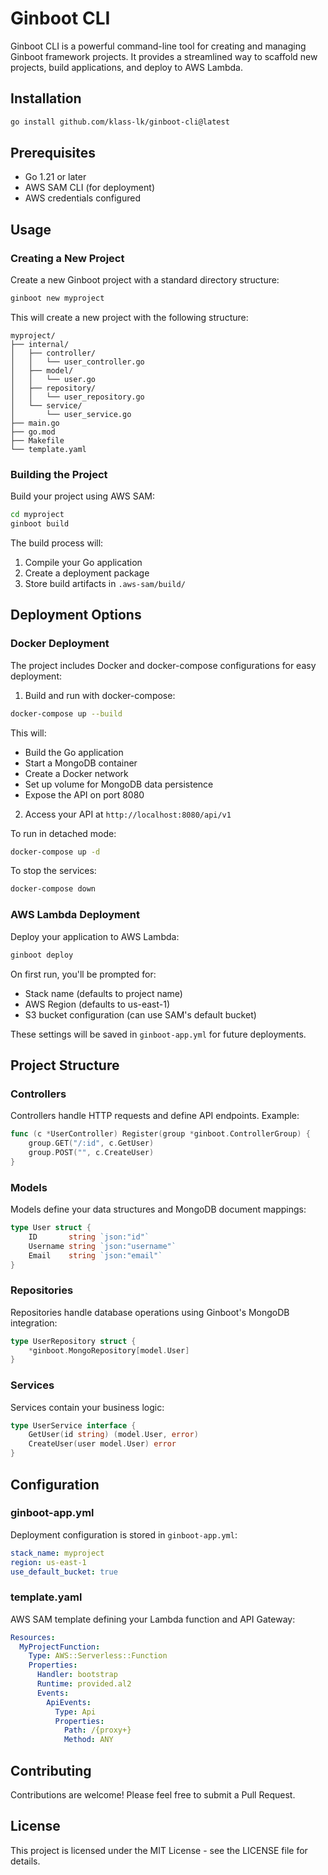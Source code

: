 # Ginboot CLI

Ginboot CLI is a powerful command-line tool for creating and managing Ginboot framework projects. It provides a streamlined way to scaffold new projects, build applications, and deploy to AWS Lambda.

## Installation

```bash
go install github.com/klass-lk/ginboot-cli@latest
```

## Prerequisites

- Go 1.21 or later
- AWS SAM CLI (for deployment)
- AWS credentials configured

## Usage

### Creating a New Project

Create a new Ginboot project with a standard directory structure:

```bash
ginboot new myproject
```

This will create a new project with the following structure:
```
myproject/
├── internal/
│   ├── controller/
│   │   └── user_controller.go
│   ├── model/
│   │   └── user.go
│   ├── repository/
│   │   └── user_repository.go
│   └── service/
│       └── user_service.go
├── main.go
├── go.mod
├── Makefile
└── template.yaml
```

### Building the Project

Build your project using AWS SAM:

```bash
cd myproject
ginboot build
```

The build process will:
1. Compile your Go application
2. Create a deployment package
3. Store build artifacts in `.aws-sam/build/`

## Deployment Options

### Docker Deployment

The project includes Docker and docker-compose configurations for easy deployment:

1. Build and run with docker-compose:
```bash
docker-compose up --build
```

This will:
- Build the Go application
- Start a MongoDB container
- Create a Docker network
- Set up volume for MongoDB data persistence
- Expose the API on port 8080

2. Access your API at `http://localhost:8080/api/v1`

To run in detached mode:
```bash
docker-compose up -d
```

To stop the services:
```bash
docker-compose down
```

### AWS Lambda Deployment

Deploy your application to AWS Lambda:

```bash
ginboot deploy
```

On first run, you'll be prompted for:
- Stack name (defaults to project name)
- AWS Region (defaults to us-east-1)
- S3 bucket configuration (can use SAM's default bucket)

These settings will be saved in `ginboot-app.yml` for future deployments.

## Project Structure

### Controllers
Controllers handle HTTP requests and define API endpoints. Example:
```go
func (c *UserController) Register(group *ginboot.ControllerGroup) {
    group.GET("/:id", c.GetUser)
    group.POST("", c.CreateUser)
}
```

### Models
Models define your data structures and MongoDB document mappings:
```go
type User struct {
    ID       string `json:"id"`
    Username string `json:"username"`
    Email    string `json:"email"`
}
```

### Repositories
Repositories handle database operations using Ginboot's MongoDB integration:
```go
type UserRepository struct {
    *ginboot.MongoRepository[model.User]
}
```

### Services
Services contain your business logic:
```go
type UserService interface {
    GetUser(id string) (model.User, error)
    CreateUser(user model.User) error
}
```

## Configuration

### ginboot-app.yml
Deployment configuration is stored in `ginboot-app.yml`:
```yaml
stack_name: myproject
region: us-east-1
use_default_bucket: true
```

### template.yaml
AWS SAM template defining your Lambda function and API Gateway:
```yaml
Resources:
  MyProjectFunction:
    Type: AWS::Serverless::Function
    Properties:
      Handler: bootstrap
      Runtime: provided.al2
      Events:
        ApiEvents:
          Type: Api
          Properties:
            Path: /{proxy+}
            Method: ANY
```

## Contributing

Contributions are welcome! Please feel free to submit a Pull Request.

## License

This project is licensed under the MIT License - see the LICENSE file for details.
